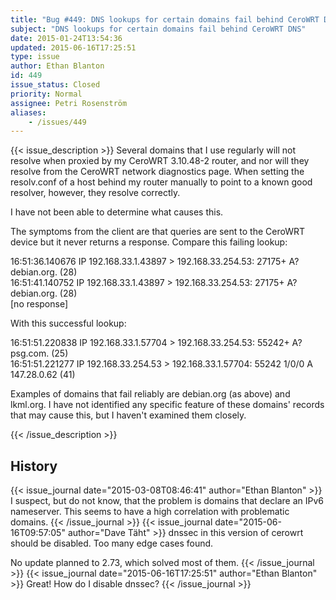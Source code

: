 ```yaml
---
title: "Bug #449: DNS lookups for certain domains fail behind CeroWRT DNS"
subject: "DNS lookups for certain domains fail behind CeroWRT DNS"
date: 2015-01-24T13:54:36
updated: 2015-06-16T17:25:51
type: issue
author: Ethan Blanton
id: 449
issue_status: Closed
priority: Normal
assignee: Petri Rosenström
aliases:
    - /issues/449
---
```


{{< issue_description >}}
Several domains that I use regularly will not resolve when proxied by my
CeroWRT 3.10.48-2 router, and nor will they resolve from the CeroWRT
network diagnostics page. When setting the resolv.conf of a host behind
my router manually to point to a known good resolver, however, they
resolve correctly.

I have not been able to determine what causes this.

The symptoms from the client are that queries are sent to the CeroWRT
device but it never returns a response. Compare this failing lookup:

16:51:36.140676 IP 192.168.33.1.43897 &gt; 192.168.33.254.53: 27175+ A?
debian.org. (28)\
16:51:41.140752 IP 192.168.33.1.43897 &gt; 192.168.33.254.53: 27175+ A?
debian.org. (28)\
\[no response\]

With this successful lookup:

16:51:51.220838 IP 192.168.33.1.57704 &gt; 192.168.33.254.53: 55242+ A?
psg.com. (25)\
16:51:51.221277 IP 192.168.33.254.53 &gt; 192.168.33.1.57704: 55242
1/0/0 A 147.28.0.62 (41)

Examples of domains that fail reliably are debian.org (as above) and
lkml.org. I have not identified any specific feature of these domains'
records that may cause this, but I haven't examined them closely.


{{< /issue_description >}}

## History
{{< issue_journal date="2015-03-08T08:46:41" author="Ethan Blanton" >}}
I suspect, but do not know, that the problem is domains that declare an
IPv6 nameserver. This seems to have a high correlation with problematic
domains.
{{< /issue_journal >}}
{{< issue_journal date="2015-06-16T09:57:05" author="Dave Täht" >}}
dnssec in this version of cerowrt should be disabled. Too many edge
cases found.

No update planned to 2.73, which solved most of them.
{{< /issue_journal >}}
{{< issue_journal date="2015-06-16T17:25:51" author="Ethan Blanton" >}}
Great! How do I disable dnssec?
{{< /issue_journal >}}

